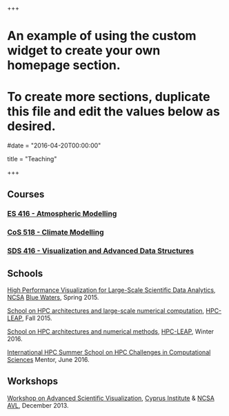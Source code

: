 +++
# An example of using the custom widget to create your own homepage section.
# To create more sections, duplicate this file and edit the values below as desired.

#date = "2016-04-20T00:00:00"

title = "Teaching"


+++

## Courses

### [ES 416 - Atmospheric Modelling](https://www.cyi.ac.cy/index.php/education/masters-programs/environmental-sciences/es-416-atmospheric-modelling.html)

### [CoS 518 - Climate Modelling](https://www.cyi.ac.cy/index.php/education/phd-programs/computational-sciences/phd-cos-program-overview/cos-518-climate-modelling)

### [SDS 416 - Visualization and Advanced Data Structures](https://www.cyi.ac.cy/index.php/education/masters-programs/simulation-and-data-sciences/sds-416-visualization-and-advanced-data-structures.html)

## Schools

[High Performance Visualization for Large-Scale Scientific Data Analytics](https://bluewaters.ncsa.illinois.edu/visualization), [NCSA](http://www.ncsa.illinois.edu/) [Blue Waters](https://bluewaters.ncsa.illinois.edu/), Spring 2015.

[School on HPC architectures and large-scale numerical computation](https://hpc-leap.eu/index.php/events/past-events.html?layout=edit&id=83), [HPC-LEAP](https://hpc-leap.eu/), Fall 2015.

[School on HPC architectures and numerical methods](https://hpc-leap.eu/index.php/8-news/91-school-on-hpc-architectures-and-numerical-methods-cos-2.html), [HPC-LEAP](https://hpc-leap.eu/), Winter 2016.

[International HPC Summer School on HPC Challenges in Computational Sciences](http://ihpcss2016.hpc.fs.uni-lj.si) Mentor, June 2016.

## Workshops

[Workshop on Advanced Scientific Visualization](/post/advanced-scientific-visualization-workshop/), 
[Cyprus Institute](http://www.cyi.ac.cy) & [NCSA](http://www.ncsa.illinois.edu/) [AVL](http://avl.ncsa.illinois.edu/realworld-software/cyprus-visualization-workshop), 
December 2013. 

